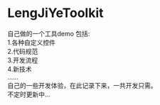 # LengJiYeToolkit
自己做的一个工具demo
包括:  
   1.各种自定义控件  
   2.代码规范  
   3.开发流程  
   4.新技术  
   ......  
自己的一些开发体验，在此记录下来，一共开发只需。  
不定时更新中...
  